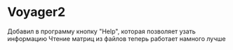 # Voyager2
 Добавил в программу кнопку "Help", которая позволяет узать информацию
 Чтение матриц из файлов теперь работает намного лучше
